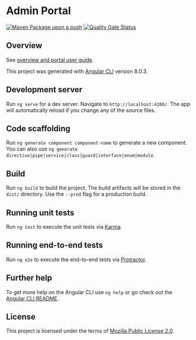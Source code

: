 # Admin Portal
[![Maven Package upon a push](https://github.com/mosip/keymanager/actions/workflows/push_trigger.yml/badge.svg?branch=master)](https://github.com/mosip/admin-ui/actions/workflows/push_trigger.yml)
[![Quality Gate Status](https://sonarcloud.io/api/project_badges/measure?branch=master&project=mosip_admin-ui&metric=alert_status)](https://sonarcloud.io/dashboard?branch=master&id=mosip_admin-ui)

## Overview
See [overview and portal user guide](https://docs.mosip.io/1.2.0/modules/administration/admin-portal-user-guide).

This project was generated with [Angular CLI](https://github.com/angular/angular-cli) version 8.0.3.

## Development server

Run `ng serve` for a dev server. Navigate to `http://localhost:4200/`. The app will automatically reload if you change any of the source files.

## Code scaffolding

Run `ng generate component component-name` to generate a new component. You can also use `ng generate directive|pipe|service|class|guard|interface|enum|module`.

## Build

Run `ng build` to build the project. The build artifacts will be stored in the `dist/` directory. Use the `--prod` flag for a production build.

## Running unit tests

Run `ng test` to execute the unit tests via [Karma](https://karma-runner.github.io).

## Running end-to-end tests

Run `ng e2e` to execute the end-to-end tests via [Protractor](http://www.protractortest.org/).

## Further help

To get more help on the Angular CLI use `ng help` or go check out the [Angular CLI README](https://github.com/angular/angular-cli/blob/master/README.md).

## License
This project is licensed under the terms of [Mozilla Public License 2.0](../LICENSE).
